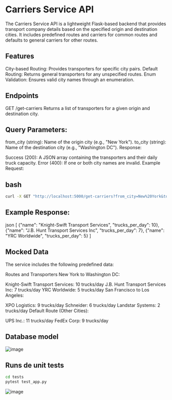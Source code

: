 # Carriers Service API

The Carriers Service API is a lightweight Flask-based backend that provides transport company details based on the specified origin and destination cities. It includes predefined routes and carriers for common routes and defaults to general carriers for other routes.

## Features
City-based Routing: Provides transporters for specific city pairs.
Default Routing: Returns general transporters for any unspecified routes.
Enum Validation: Ensures valid city names through an enumeration.

## Endpoints
GET /get-carriers
Returns a list of transporters for a given origin and destination city.

## Query Parameters:

from_city (string): Name of the origin city (e.g., "New York").
to_city (string): Name of the destination city (e.g., "Washington DC").
Response:

Success (200): A JSON array containing the transporters and their daily truck capacity.
Error (400): If one or both city names are invalid.
Example Request:

## bash
```sh
curl -X GET "http://localhost:5000/get-carriers?from_city=New%20York&to_city=Washington%20DC"
```

## Example Response:
json
[
  {"name": "Knight-Swift Transport Services", "trucks_per_day": 10},
  {"name": "J.B. Hunt Transport Services Inc", "trucks_per_day": 7},
  {"name": "YRC Worldwide", "trucks_per_day": 5}
]

## Mocked Data
The service includes the following predefined data:

Routes and Transporters
New York to Washington DC:

Knight-Swift Transport Services: 10 trucks/day
J.B. Hunt Transport Services Inc: 7 trucks/day
YRC Worldwide: 5 trucks/day
San Francisco to Los Angeles:

XPO Logistics: 9 trucks/day
Schneider: 6 trucks/day
Landstar Systems: 2 trucks/day
Default Route (Other Cities):

UPS Inc.: 11 trucks/day
FedEx Corp: 9 trucks/day

## Database model
![image](https://github.com/user-attachments/assets/176b5cc9-bfc7-40ed-9b20-49ba86ce1b83)

## Runs de unit tests
```sh
cd tests
pytest test_app.py
```
![image](https://github.com/user-attachments/assets/ca539401-f59e-4aaf-b894-cfef6d7b9457)

